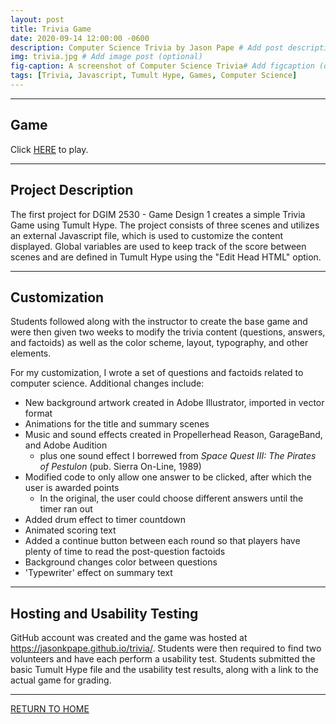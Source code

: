 ```yaml
---
layout: post
title: Trivia Game
date: 2020-09-14 12:00:00 -0600
description: Computer Science Trivia by Jason Pape # Add post description (optional)
img: trivia.jpg # Add image post (optional)
fig-caption: A screenshot of Computer Science Trivia# Add figcaption (optional)
tags: [Trivia, Javascript, Tumult Hype, Games, Computer Science]
---
```


----
## Game
Click <a href="https://jasonkpape.github.io/trivia/" target="_blank">HERE</a> to play.

----
## Project Description
The first project for DGIM 2530 - Game Design 1 creates a simple Trivia Game using Tumult Hype. The project consists of three scenes and utilizes an external Javascript file, which is used to customize the content displayed. Global variables are used to keep track of the score between scenes and are defined in Tumult Hype using the "Edit Head HTML" option.

----
## Customization
Students followed along with the instructor to create the base game and were then given two weeks to modify the trivia content (questions, answers, and factoids) as well as the color scheme, layout, typography, and other elements. 

For my customization, I wrote a set of questions and factoids related to computer science. Additional changes include:

* New background artwork created in Adobe Illustrator, imported in vector format
* Animations for the title and summary scenes
* Music and sound effects created in Propellerhead Reason, GarageBand, and Adobe Audition
  * plus one sound effect I borrewed from _Space Quest III: The Pirates of Pestulon_ (pub. Sierra On-Line, 1989)
* Modified code to only allow one answer to be clicked, after which the user is awarded points
  * In the original, the user could choose different answers until the timer ran out
* Added drum effect to timer countdown
* Animated scoring text
* Added a continue button between each round so that players have plenty of time to read the post-question factoids
* Background changes color between questions
* 'Typewriter' effect on summary text

----
## Hosting and Usability Testing
 GitHub account was created and the game was hosted at <a href="https://jasonkpape.github.io/trivia/" target="_blank">https://jasonkpape.github.io/trivia/</a>. Students were then required to find two volunteers and have each perform a usability test. Students submitted the basic Tumult Hype file and the usability test results, along with a link to the actual game for grading.

----
[RETURN TO HOME](https://jasonkpape.github.io/jekyll-portfolio/)
